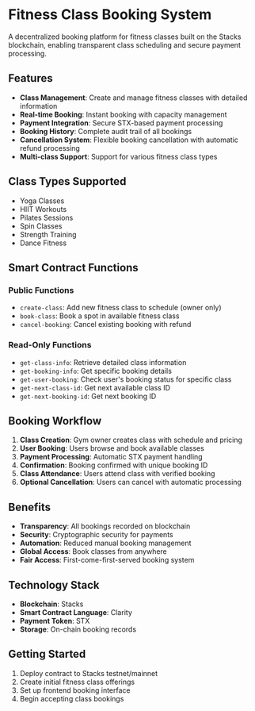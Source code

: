 # Fitness Class Booking System

A decentralized booking platform for fitness classes built on the Stacks blockchain, enabling transparent class scheduling and secure payment processing.

## Features

- **Class Management**: Create and manage fitness classes with detailed information
- **Real-time Booking**: Instant booking with capacity management
- **Payment Integration**: Secure STX-based payment processing  
- **Booking History**: Complete audit trail of all bookings
- **Cancellation System**: Flexible booking cancellation with automatic refund processing
- **Multi-class Support**: Support for various fitness class types

## Class Types Supported

- Yoga Classes
- HIIT Workouts  
- Pilates Sessions
- Spin Classes
- Strength Training
- Dance Fitness

## Smart Contract Functions

### Public Functions
- `create-class`: Add new fitness class to schedule (owner only)
- `book-class`: Book a spot in available fitness class
- `cancel-booking`: Cancel existing booking with refund

### Read-Only Functions
- `get-class-info`: Retrieve detailed class information
- `get-booking-info`: Get specific booking details
- `get-user-booking`: Check user's booking status for specific class
- `get-next-class-id`: Get next available class ID
- `get-next-booking-id`: Get next booking ID

## Booking Workflow

1. **Class Creation**: Gym owner creates class with schedule and pricing
2. **User Booking**: Users browse and book available classes
3. **Payment Processing**: Automatic STX payment handling
4. **Confirmation**: Booking confirmed with unique booking ID
5. **Class Attendance**: Users attend class with verified booking
6. **Optional Cancellation**: Users can cancel with automatic processing

## Benefits

- **Transparency**: All bookings recorded on blockchain
- **Security**: Cryptographic security for payments
- **Automation**: Reduced manual booking management
- **Global Access**: Book classes from anywhere
- **Fair Access**: First-come-first-served booking system

## Technology Stack

- **Blockchain**: Stacks
- **Smart Contract Language**: Clarity
- **Payment Token**: STX
- **Storage**: On-chain booking records

## Getting Started

1. Deploy contract to Stacks testnet/mainnet
2. Create initial fitness class offerings
3. Set up frontend booking interface
4. Begin accepting class bookings